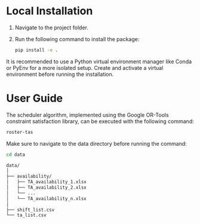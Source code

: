 # Local Installation

1. Navigate to the project folder.
2. Run the following command to install the package:
   
   ```bash
   pip install -e .

It is recommended to use a Python virtual environment manager like Conda or PyEnv for a more isolated setup. Create and activate a virtual environment before running the installation.

# User Guide
The scheduler algorithm, implemented using the Google OR-Tools constraint satisfaction library, can be executed with the following command:

   ```bash
   roster-tas
```

Make sure to navigate to the data directory before running the command:

   ```bash
   cd data 

data/
│
├── availability/
│   ├── TA_availability_1.xlsx
│   ├── TA_availability_2.xlsx
│   └── ...
│   └── TA_availability_n.xlsx
│
├── shift_list.csv
└── ta_list.csv

```


